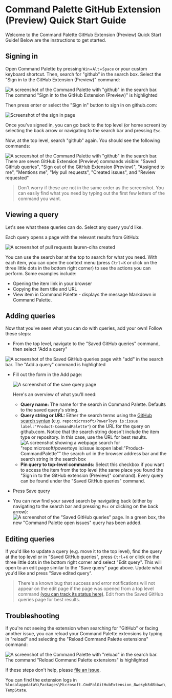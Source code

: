 # Command Palette GitHub Extension (Preview) Quick Start Guide

Welcome to the Command Palette GitHub Extension (Preview) Quick Start Guide! Below are the instructions to get started.

## Signing in

Open Command Palette by pressing `Win`+`Alt`+`Space` or your custom keyboard shortcut. Then, search for "github" in the search box. Select the "Sign in to the GitHub Extension (Preview)" command:

![A screenshot of the Command Palette with "github" in the search bar. The command "Sign in to the GitHub Extension (Preview)" is highlighted](assets/sign_in_command.png)

Then press enter or select the "Sign in" button to sign in on github.com:

![Screenshot of the sign in page](assets/sign_in_page.png)

Once you've signed in, you can go back to the top level (or home screen) by selecting the back arrow or navigating to the search bar and pressing `Esc`.

Now, at the top level, search "github" again. You should see the following commands:

![A screenshot of the Command Palette with "github" in the search bar. There are seven GitHub Extension (Preview) commands visible: "Saved GitHub queries", "Sign out of the GitHub Extension (Preview)", "Assigned to me", "Mentions me", "My pull requests", "Created issues", and "Review requested"](assets/default_commands.png)

> Don't worry if these are not in the same order as the screenshot. You can easily find what you need by typing out the first few letters of the command you want.

## Viewing a query

Let's see what these queries can do. Select any query you'd like. 

Each query opens a page with the relevant results from GitHub:

![A screenshot of pull requests lauren-ciha created](assets/my_pull_requests.png)


You can use the search bar at the top to search for what you need. With each item, you can open the context menu (press `Ctrl`+`K` or click on the three little dots in the bottom right corner) to see the actions you can perform. Some examples include:
* Opening the item link in your browser
* Copying the item title and URL
* View item in Command Palette - displays the message Markdown in Command Palette.

## Adding queries

Now that you've seen what you can do with queries, add your own! Follow these steps:

* From the top level, navigate to the "Saved GitHub queries" command, then select "Add a query"

![A screenshot of the Saved GitHub queries page with "add" in the search bar. The "Add a query" command is highlighted](assets/add_query_searched.png)

* Fill out the form in the Add page:

    ![A screenshot of the save query page](assets/save_query_page.png)

    Here's an overview of what you'll need:
    * **Query name:** The name for the search in Command Palette. Defaults to the saved query's string.
    *  **Query string or URL:** Either the search terms using the [GitHub search syntax]() (e.g. ```repo:microsoft/PowerToys is:issue label:"Product-CommandPalette"```) or the URL for the query on github.com. Notice that the search string doesn't include the item type or repository. In this case, use the URL for best results.
    ![A screenshot showing a webpage search for "repo:microsoft/powertoys is:issue is:open label:"Product-CommandPalette"" the search url in the browser address bar and the search string in the search box](assets/search_string_and_url.png)
    * **Pin query to top-level commands:** Select this checkbox if you want to access the item from the top level (the same place you found the "Sign in to the GitHub extension (Preview)" command). Every query can be found under the "Saved GitHub queries" command.
* Press Save query
* You can now find your saved search by navigating back (either by navigating to the search bar and pressing `Esc` or clicking on the back arrow):
    ![A screenshot of the "Saved GitHub queries" page. In a green box, the new "Command Palette open issues" query has been added.](assets/saved_query.png)

## Editing queries

If you'd like to update a query (e.g. move it to the top level), find the query at the top level or in "Saved GitHub queries", press `Ctrl`+`K` or click on the three little dots in the bottom right corner and select "Edit query". This will open to an edit page similar to the "Save query" page above. Update what you'd like and press "Save edited query".
> There's a known bug that success and error notifications will not appear on the edit page if the page was opened from a top level command [(you can track its status here)](https://github.com/microsoft/PowerToys/issues/39936). Edit from the Saved GitHub queries page for best results.

## Troubleshooting

If you're not seeing the extension when searching for "GitHub" or facing another issue, you can reload your Command Palette extensions by typing in "reload" and selecting the "Reload Command Palette extensions" command:

![A screenshot of the Command Palette with "reload" in the search bar. The command "Reload Command Palette extensions" is highlighted](assets/reload_command.png)

If these steps don't help, please [file an issue](https://github.com/microsoft/CmdPalGitHubExtension/issues/new).

You can find the extension logs in ```%localappdata%\Packages\Microsoft.CmdPalGitHubExtension_8wekyb3d8bbwe\TempState```.
